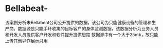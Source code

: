 # Bellabeat-
该案例分析未Bellabeat公司公开提供的数据，该公司为只能健康设备的管理和生产商，数据源是只能手环收集的目标客户的身体监测数据，该数据分析为业务人员和开发人员提供客户开发和软件提升提供思路
数据源中有一个大于25mb，故只能上传其他以作展示只用
